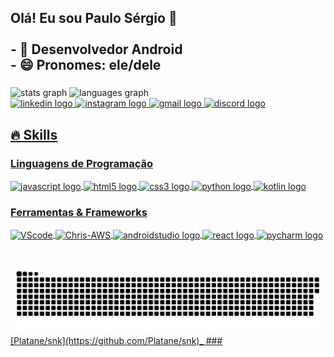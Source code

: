 <h2 align="left">Olá! Eu sou Paulo Sérgio 👋<br><br>- 🔭 Desenvolvedor Android <br>- 😄 Pronomes: ele/dele</h2>

###

<div align="left">
  <img src="https://github-readme-stats.vercel.app/api?username=paulosergio03&hide_title=false&hide_rank=false&show_icons=true&include_all_commits=true&count_private=true&disable_animations=false&theme=dracula&locale=pt-br&hide_border=false" height="150" alt="stats graph"  />
  <img src="https://github-readme-stats.vercel.app/api/top-langs?username=paulosergio03&locale=pt-br&hide_title=false&layout=compact&card_width=320&langs_count=5&theme=darcula&hide_border=false" height="150" alt="languages graph"/>
</div>


<div align="left">
  <a href="https://www.linkedin.com/in/paulosergio-sousa/" target="_blank">
    <img src="https://img.shields.io/static/v1?message=LinkedIn&logo=linkedin&label=&color=0077B5&logoColor=white&labelColor=&style=for-the-badge" height="35" alt="linkedin logo"  />
  </a>
  <a href="https://www.instagram.com/sergio_sousa03/" target="_blank">
    <img src="https://img.shields.io/static/v1?message=Instagram&logo=instagram&label=&color=E4405F&logoColor=white&labelColor=&style=for-the-badge" height="35" alt="instagram logo"  />
  </a>
  <a href="paulosergioadm9@gmail.com" target="_blank">
    <img src="https://img.shields.io/static/v1?message=Gmail&logo=gmail&label=&color=D14836&logoColor=white&labelColor=&style=for-the-badge" height="35" alt="gmail logo"  />
  <a href="https://discord.com/channels/@sergio_sousa" target="_blank">
  <img src="https://img.shields.io/static/v1?message=Discord&logo=discord&label=&color=7289DA&logoColor=white&labelColor=&style=for-the-badge" height="35" alt="discord logo"  />
</div>



## 🔥 Skills
<!-- Skills: Programming Languages -->
  <div style="flex-basis: 48%;">
    <h3>Linguagens de Programação</h3>
<div align="left">
  <img align="center" width="40" src="https://cdn.jsdelivr.net/gh/devicons/devicon/icons/javascript/javascript-original.svg" height="30" alt="javascript logo"  />
  <img align="center" width="40" src="https://cdn.jsdelivr.net/gh/devicons/devicon/icons/html5/html5-original.svg" height="30" alt="html5 logo"  />
  <img align="center" width="40" src="https://cdn.jsdelivr.net/gh/devicons/devicon/icons/css3/css3-original.svg" height="30" alt="css3 logo"  />
  <img align="center" width="40" src="https://cdn.jsdelivr.net/gh/devicons/devicon/icons/python/python-original.svg" height="30" alt="python logo"  />
  <img align="center" width="40" src="https://cdn.jsdelivr.net/gh/devicons/devicon/icons/kotlin/kotlin-original.svg" height="30" alt="kotlin logo"  />
</div>

 <!-- Skills: Tools & Frameworks -->

 <div style="flex-basis: 48%;">
    <h3>Ferramentas & Frameworks</h3>
    <img align="center" alt="VScode" height="30" width="40" src="https://cdn.jsdelivr.net/gh/devicons/devicon/icons/vscode/vscode-original.svg">
    <img align="center" alt="Chris-AWS" height="30" width="40" src="https://cdn.jsdelivr.net/gh/devicons/devicon/icons/git/git-original.svg">
   <img align="center" width="40" src="https://cdn.jsdelivr.net/gh/devicons/devicon/icons/androidstudio/androidstudio-original.svg" height="30" alt="androidstudio logo"/>
    <img align="center" width="40" src="https://cdn.jsdelivr.net/gh/devicons/devicon/icons/react/react-original.svg" height="30" alt="react logo" />
    <img align="center" width="40" src="https://cdn.jsdelivr.net/gh/devicons/devicon/icons/pycharm/pycharm-original.svg" height="30" alt="pycharm logo"  />
  </div>

###

<br clear="both">

<picture>
  <source media="(prefers-color-scheme: dark)" srcset="https://raw.githubusercontent.com/paulosergio03/paulosergio03/output/github-contribution-grid-snake-dark.svg">
  <source media="(prefers-color-scheme: light)" srcset="https://raw.githubusercontent.com/paulosergio03/paulosergio03/output/github-contribution-grid-snake.svg">
  <img alt="github contribution grid snake animation" src="https://raw.githubusercontent.com/paulosergio03/paulosergio03/output/github-contribution-grid-snake.svg">
</picture>
[Platane/snk](https://github.com/Platane/snk)_
###
